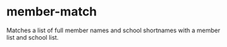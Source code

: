 # member-match
Matches a list of full member names and school shortnames with a member list and school list.
